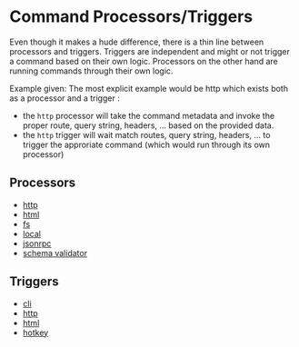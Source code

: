 # Command Processors/Triggers

Even though it makes a hude difference, there is a thin line between processors and triggers. Triggers are independent and might or not trigger a command based on their own logic. Processors on the other hand are running commands through their own logic.

Example given: The most explicit example would be http which exists both as a processor and a trigger :

- the `http` processor will take the command metadata and invoke the proper route, query string, headers, ... based on the provided data.
- the `http` trigger will wait match routes, query string, headers, ... to trigger the approriate command (which would run through its own processor)

## Processors

- [http](http.md)
- [html](html.md)
- [fs](fs.md)
- [local](local.md)
- [jsonrpc](local.md)
- [schema validator](schema-validator.md)

## Triggers

- [cli](cli.md)
- [http](http.md)
- [html](html.md)
- [hotkey](hotkey.md)
